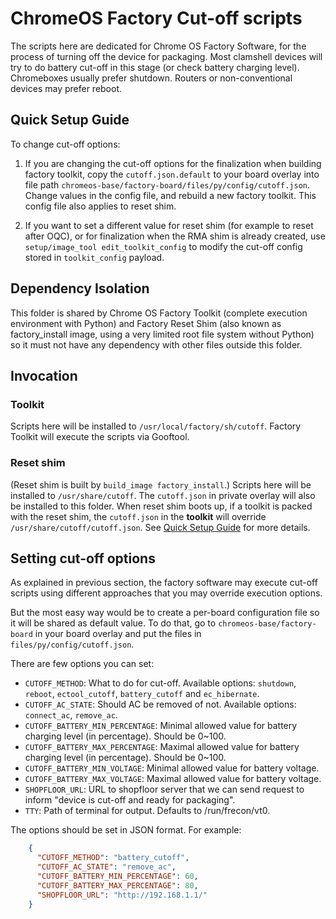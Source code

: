 ChromeOS Factory Cut-off scripts
================================
The scripts here are dedicated for Chrome OS Factory Software, for the process
of turning off the device for packaging. Most clamshell devices will try to
do battery cut-off in this stage (or check battery charging level). Chromeboxes
usually prefer shutdown. Routers or non-conventional devices may prefer reboot.

Quick Setup Guide
-----------------
To change cut-off options:

1. If you are changing the cut-off options for the finalization when building
   factory toolkit, copy the `cutoff.json.default` to your board overlay into
   file path `chromeos-base/factory-board/files/py/config/cutoff.json`.
   Change values in the config file, and rebuild a new factory toolkit.
   This config file also applies to reset shim.

2. If you want to set a different value for reset shim (for example to reset
   after OQC), or for finalization when the RMA shim is already created, use
   `setup/image_tool edit_toolkit_config` to modify the cut-off config stored in
   `toolkit_config` payload.

Dependency Isolation
--------------------
This folder is shared by Chrome OS Factory Toolkit (complete execution
environment with Python) and Factory Reset Shim (also known as factory_install
image, using a very limited root file system without Python) so it must not have
any dependency with other files outside this folder.

Invocation
----------

### Toolkit

Scripts here will be installed to `/usr/local/factory/sh/cutoff`. Factory
Toolkit will execute the scripts via Gooftool.

### Reset shim
(Reset shim is built by `build_image factory_install`.)
Scripts here will be installed to `/usr/share/cutoff`. The `cutoff.json` in
private overlay will also be installed to this folder.  When reset shim boots
up, if a toolkit is packed with the reset shim, the `cutoff.json` in the
**toolkit** will override `/usr/share/cutoff/cutoff.json`.  See [Quick Setup
Guide](#quick-setup-guide) for more details.

Setting cut-off options
-----------------------
As explained in previous section, the factory software may execute cut-off
scripts using different approaches that you may override execution options.

But the most easy way would be to create a per-board configuration file so it
will be shared as default value. To do that, go to `chromeos-base/factory-board`
in your board overlay and put the files in `files/py/config/cutoff.json`.

There are few options you can set:

 - `CUTOFF_METHOD`: What to do for cut-off. Available options: `shutdown`,
     `reboot`, `ectool_cutoff`, `battery_cutoff` and `ec_hibernate`.
 - `CUTOFF_AC_STATE`: Should AC be removed of not. Available options:
     `connect_ac`, `remove_ac`.
 - `CUTOFF_BATTERY_MIN_PERCENTAGE`: Minimal allowed value for battery charging
     level (in percentage). Should be 0~100.
 - `CUTOFF_BATTERY_MAX_PERCENTAGE`: Maximal allowed value for battery charging
     level (in percentage). Should be 0~100.
 - `CUTOFF_BATTERY_MIN_VOLTAGE`: Minimal allowed value for battery voltage.
 - `CUTOFF_BATTERY_MAX_VOLTAGE`: Maximal allowed value for battery voltage.
 - `SHOPFLOOR_URL`: URL to shopfloor server that we can send request to inform
     "device is cut-off and ready for packaging".
 - `TTY`: Path of terminal for output. Defaults to /run/frecon/vt0.

The options should be set in JSON format. For example:

```json
    {
      "CUTOFF_METHOD": "battery_cutoff",
      "CUTOFF_AC_STATE": "remove_ac",
      "CUTOFF_BATTERY_MIN_PERCENTAGE": 60,
      "CUTOFF_BATTERY_MAX_PERCENTAGE": 80,
      "SHOPFLOOR_URL": "http://192.168.1.1/"
    }
```

